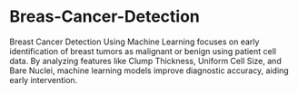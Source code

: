 # Breas-Cancer-Detection
Breast Cancer Detection Using Machine Learning focuses on early identification of breast tumors as malignant or benign using patient cell data. By analyzing features like Clump Thickness, Uniform Cell Size, and Bare Nuclei, machine learning models improve diagnostic accuracy, aiding early intervention.
